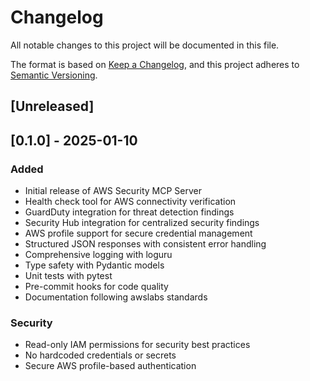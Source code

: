 # Changelog

All notable changes to this project will be documented in this file.

The format is based on [Keep a Changelog](https://keepachangelog.com/en/1.0.0/),
and this project adheres to [Semantic Versioning](https://semver.org/spec/v2.0.0.html).

## [Unreleased]

## [0.1.0] - 2025-01-10

### Added
- Initial release of AWS Security MCP Server
- Health check tool for AWS connectivity verification
- GuardDuty integration for threat detection findings
- Security Hub integration for centralized security findings
- AWS profile support for secure credential management
- Structured JSON responses with consistent error handling
- Comprehensive logging with loguru
- Type safety with Pydantic models
- Unit tests with pytest
- Pre-commit hooks for code quality
- Documentation following awslabs standards

### Security
- Read-only IAM permissions for security best practices
- No hardcoded credentials or secrets
- Secure AWS profile-based authentication
